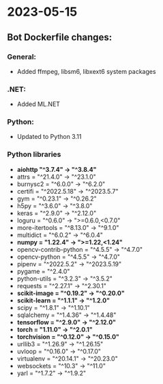 # 2023-05-15
## Bot Dockerfile changes:
### General:
- Added ffmpeg, libsm6, libxext6 system packages
### .NET:
- Added ML.NET
### Python:
- Updated to Python 3.11
### Python libraries
- **aiohttp "^3.7.4" -> "^3.8.4"**
- attrs = "^21.4.0" -> "^23.1.0"
- burnysc2 = "^6.0.0" -> "^6.2.0"
- certifi = "^2022.5.18" -> "^2023.5.7"
- gym = "^0.23.1" -> "^0.26.2"
- h5py = "^3.6.0" -> "^3.8.0"
- keras = "^2.9.0" -> "^2.12.0"
- loguru = "^0.6.0" -> ">=0.6.0,<0.7.0"
- more-itertools = "^8.13.0" -> "^9.1.0"
- multidict = "^6.0.2" ->  "^6.0.4"
- **numpy = "1.22.4" -> ">=1.22,<1.24"** 
- opencv-contrib-python = "^4.5.5" -> "^4.7.0"
- opencv-python = "^4.5.5" -> "^4.7.0"
- pipenv = "^2022.5.2" -> "^2023.5.19"
- pygame = "^2.4.0"
- python-utils = "^3.2.3" -> "^3.5.2"
- requests = "^2.27.1" -> "^2.30.1"
- **scikit-image = "^0.19.2" -> "^0.20.0"** 
- **scikit-learn = "^1.1.1" -> "^1.2.0"**
- scipy = "^1.8.1" -> "^1.10.1"
- sqlalchemy = "^1.4.36" -> "^1.4.48"
- **tensorflow = "^2.9.0" -> "^2.12.0"**
- **torch = "1.11.0" -> "^2.0.1"**
- **torchvision = "^0.12.0" -> "^0.15.0"**
- urllib3 = "^1.26.9" -> "^1.26.15"
- uvloop = "^0.16.0" -> "^0.17.0"
- virtualenv = "^20.14.1" -> "^20.23.0"
- websockets = "^10.3" -> "^11.0"
- yarl = "^1.7.2" -> "^1.9.2"